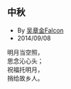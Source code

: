 
## 中秋

* By [吴章金Falcon](http://weibo.com/wuzhangjin)
* 2014/09/08

明月当空照，<br>
思念沁心头；<br>
祝福托明月，<br>
捎给故乡人。
